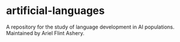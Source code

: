 # artificial-languages
A repository for the study of language development in AI populations. Maintained by Ariel Flint Ashery.
